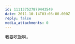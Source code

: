 ```yaml
---
id: 111137527879443549
date: 2011-10-14T03:03:00.000Z
reply: false
media_attachments: 0
---
```


我要吃饭啊。 ​​​​


